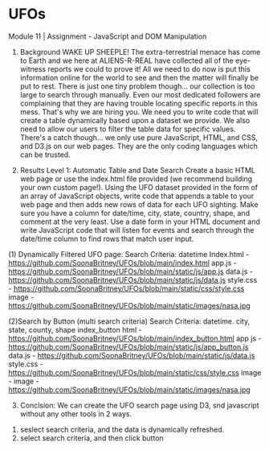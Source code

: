 # UFOs

Module 11 | Assignment - JavaScript and DOM Manipulation


1. Background
WAKE UP SHEEPLE! The extra-terrestrial menace has come to Earth and we here at ALIENS-R-REAL have collected all of the eye-witness reports we could to prove it! All we need to do now is put this information online for the world to see and then the matter will finally be put to rest.
There is just one tiny problem though... our collection is too large to search through manually. Even our most dedicated followers are complaining that they are having trouble locating specific reports in this mess.
That's why we are hiring you. We need you to write code that will create a table dynamically based upon a dataset we provide. We also need to allow our users to filter the table data for specific values. There's a catch though... we only use pure JavaScript, HTML, and CSS, and D3.js on our web pages. They are the only coding languages which can be trusted.


2. Results
Level 1: Automatic Table and Date Search
Create a basic HTML web page or use the index.html file provided (we recommend building your own custom page!).
Using the UFO dataset provided in the form of an array of JavaScript objects, write code that appends a table to your web page and then adds new rows of data for each UFO sighting.
Make sure you have a column for date/time, city, state, country, shape, and comment at the very least.
Use a date form in your HTML document and write JavaScript code that will listen for events and search through the date/time column to find rows that match user input.

(1) Dynamically Filtered UFO page: 
Search Criteria: datetime
Index.html - https://github.com/SoonaBritney/UFOs/blob/main/index.html
app.js - https://github.com/SoonaBritney/UFOs/blob/main/static/js/app.js
data.js - https://github.com/SoonaBritney/UFOs/blob/main/static/js/data.js
style.css - https://github.com/SoonaBritney/UFOs/blob/main/static/css/style.css
image - https://github.com/SoonaBritney/UFOs/blob/main/static/images/nasa.jpg

(2)Search by Button (multi search criteria)
Search Criteria: datetime. city, state, county, shape
index_button html - https://github.com/SoonaBritney/UFOs/blob/main/index_button.html
app js - https://github.com/SoonaBritney/UFOs/blob/main/static/js/app_button.js
data.js - https://github.com/SoonaBritney/UFOs/blob/main/static/js/data.js
style.css - https://github.com/SoonaBritney/UFOs/blob/main/static/css/style.css
image - image - https://github.com/SoonaBritney/UFOs/blob/main/static/images/nasa.jpg


3. Conclsion:
We can create the UFO search page using D3, snd javascript without any other tools in 2 ways.
1) seslect search criteria, and the data is dynamically refreshed.
2) select search criteria, and then click button 
